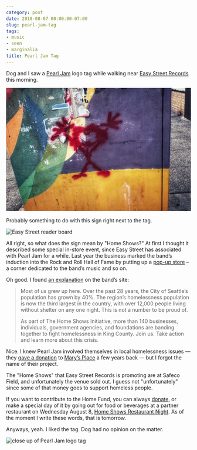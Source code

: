 ```yaml
---
category: post
date: 2018-08-07 00:00:00-07:00
slug: pearl-jam-tag
tags:
- music
- seen
- marginalia
title: Pearl Jam Tag
---
```


Dog and I saw a [Pearl Jam](https://pearljam.com) logo tag while walking near [Easy Street Records](https://easystreetonline.com) this morning.

![attachments/img/2018/cover-2018-08-07.jpg](../../../attachments/img/2018/cover-2018-08-07.jpg)

<!--more-->

Probably something to do with this sign right next to the tag.

![Easy Street reader board](attachments/img/2018/announce.jpg "Easy Street announcement for 'Pearl Jam Home Shows Aug 8 & 10'")

All right, so what does the sign mean by "Home Shows?" At first I thought it described some special in-store event, since Easy Street has associated with Pearl Jam for a while. Last year the business marked the band’s induction into the Rock and Roll Hall of Fame by putting up a [pop-up store](https://www.easystreetonline.com/NewsItem/6863) – a corner dedicated to the band’s music and so on.

Oh good. I found [an explanation](https://pearljam.com/thehomeshows/seattle-wa) on the band’s site:

 > 
 > Most of us grew up here. Over the past 28 years, the City of Seattle’s population has grown by 40%. The region’s homelessness population is now the third largest in the country, with over 12,000 people living without shelter on any one night. This is not a number to be proud of.
 > 
 > As part of The Home Shows Initiative, more than 140 businesses, individuals, government agencies, and foundations are banding together to fight homelessness in King County. Join us. Take action and learn more about this crisis.

Nice. I knew Pearl Jam involved themselves in local homelessness issues — they [gave a donation](http://www.marysplaceseattle.org/blog/thank-you-pearl-jam/) to [Mary’s Place](http://www.marysplaceseattle.org) a few years back — but I forgot the name of their project.

The "Home Shows" that Easy Street Records is promoting are at Safeco Field, and unfortunately the venue sold out. I guess not "unfortunately" since some of that money goes to support homeless people.

If you want to contribute to the Home Fund, you can always [donate](https://www.uwkc.org/home-show/), or make a special day of it by going out for food or beverages at a partner restaurant on Wednesday August 8, [Home Shows Restaurant Night](https://pearljam.com/acts/news/the-home-shows-restaurant-partners). As of the moment I write these words, that is tomorrow.

Anyways, yeah. I liked the tag. Dog had no opinion on the matter.

![close up of Pearl Jam logo tag](attachments/img/2018/tag.jpg)
